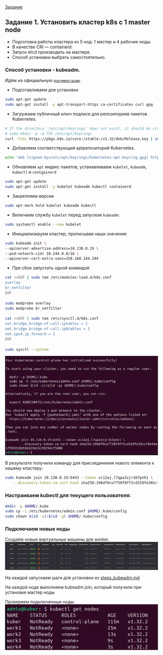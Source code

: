 [Задание](https://github.com/netology-code/kuber-homeworks/blob/main/3.2/3.2.md)

## Задание 1. Установить кластер k8s с 1 master node
- Подготовка работы кластера из 5 нод: 1 мастер и 4 рабочие ноды.
- В качестве CRI — containerd.
- Запуск etcd производить на мастере.
- Способ установки выбрать самостоятельно.

### Способ установки - kubeadm.

Идём на официальную [`документацию`](https://kubernetes.io/docs/setup/production-environment/tools/kubeadm/install-kubeadm/).

- Подготавливаем для установки  
```bash
sudo apt-get update
sudo apt-get install -y apt-transport-https ca-certificates curl gpg
```
- Загружаем публичный ключ подписи для репозиториев пакетов Kubernetes.
```bash
# If the directory `/etc/apt/keyrings` does not exist, it should be created before the curl command, read the note below.
# sudo mkdir -p -m 755 /etc/apt/keyrings
curl -fsSL https://pkgs.k8s.io/core:/stable:/v1.32/deb/Release.key | sudo gpg --dearmor -o /etc/apt/keyrings/kubernetes-apt-keyring.gpg

```
- Добавляем соответствующий aptрепозиторий Kubernetes.
```bash
echo 'deb [signed-by=/etc/apt/keyrings/kubernetes-apt-keyring.gpg] https://pkgs.k8s.io/core:/stable:/v1.32/deb/ /' | sudo tee /etc/apt/sources.list.d/kubernetes.list

```

- Обновляем `apt` индекс пакетов, устанавливаем `kubelet`, `kubeadm`, `kubectl` и `contgainerd`
```bash
sudo apt-get update
sudo apt-get install -y kubelet kubeadm kubectl containerd
```
- Закрепляем версии
```bash
sudo apt-mark hold kubelet kubeadm kubectl
```
- Включаем службу `kubelet` перед запуском `kubeadm`:
```bash
sudo systemctl enable --now kubelet
```
- Инициализируем кластер, прописывая наши значения:
```bash
sudo kubeadm init \
--apiserver-advertise-address=10.130.0.19 \
--pod-network-cidr 10.244.0.0/16 \
--apiserver-cert-extra-sans=158.160.144.244
```

- При сбое запустить одной командой:
```bash
cat <<EOF | sudo tee /etc/modules-load.d/k8s.conf
overlay
br_netfilter
EOF

sudo modprobe overlay
sudo modprobe br_netfilter

cat <<EOF | sudo tee /etc/sysctl.d/k8s.conf
net.bridge.bridge-nf-call-iptables = 1
net.bridge.bridge-nf-call-ip6tables = 1
net.ipv4.ip_forward = 1
EOF

sudo sysctl --system

```

![cluster created](images/image01.png)

В результате получили команду для присоединения нового элемента к нашему кластеру:
```bash
sudo kubeadm join 10.130.0.19:6443 --token vc12wj.l7qpa3zjr167pnk1 \
	--discovery-token-ca-cert-hash sha256:198df0ce7750f8ff2cd319fe301cf8b4da17f85918b596529415c992941f5800

```

### Настраиваем kubectl для текущего пользователя:
```bash
mkdir -p $HOME/.kube
sudo cp -i /etc/kubernetes/admin.conf $HOME/.kube/config
sudo chown $(id -u):$(id -g) $HOME/.kube/config
```

### Подключаем новые ноды
Создаём новые виртуальные машины для worker.
![workers](images/image02.png)

На каждой запускаем шаги для установки из [steps_kubeadm.md](steps_kubeadm.md)

На каждой ноде выполняем  kubeadm join, который получили при установке мастер ноды

Проверяем подключенные ноды:  
![nodes](images/image03.png)


